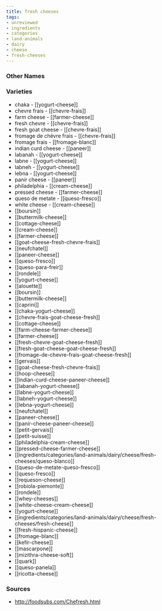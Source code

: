 ```yaml
---
title: fresh cheeses
tags:
- unreviewed
- ingredients
- categories
- land-animals
- dairy
- cheese
- fresh-cheeses
---
```



### Other Names


### Varieties

* chaka - [[yogurt-cheese]]
* chevre frais - [[chevre-frais]]
* farm cheese - [[farmer-cheese]]
* fresh chevre - [[chevre-frais]]
* fresh goat cheese - [[chevre-frais]]
* fromage de chèvre frais - [[chevre-frais]]
* fromage frais - [[fromage-blanc]]
* indian curd cheese - [[paneer]]
* labanah - [[yogurt-cheese]]
* labne - [[yogurt-cheese]]
* labneh - [[yogurt-cheese]]
* lebna - [[yogurt-cheese]]
* panir cheese - [[paneer]]
* philadelphia - [[cream-cheese]]
* pressed cheese - [[farmer-cheese]]
* queso de metate - [[queso-fresco]]
* white cheese - [[cream-cheese]]
* [[boursin]]
* [[buttermilk-cheese]]
* [[cottage-cheese]]
* [[cream-cheese]]
* [[farmer-cheese]]
* [[goat-cheese-fresh-chevre-frais]]
* [[neufchatel]]
* [[paneer-cheese]]
* [[queso-fresco]]
* [[queso-para-freir]]
* [[rondele]]
* [[yogurt-cheese]]
* [[alouette]]
* [[boursin]]
* [[buttermilk-cheese]]
* [[caprini]]
* [[chaka-yogurt-cheese]]
* [[chevre-frais-goat-cheese-fresh]]
* [[cottage-cheese]]
* [[farm-cheese-farmer-cheese]]
* [[farmer-cheese]]
* [[fresh-chevre-goat-cheese-fresh]]
* [[fresh-goat-cheese-goat-cheese-fresh]]
* [[fromage-de-chevre-frais-goat-cheese-fresh]]
* [[gervais]]
* [[goat-cheese-fresh-chevre-frais]]
* [[hoop-cheese]]
* [[indian-curd-cheese-paneer-cheese]]
* [[labanah-yogurt-cheese]]
* [[labne-yogurt-cheese]]
* [[labneh-yogurt-cheese]]
* [[lebna-yogurt-cheese]]
* [[neufchatel]]
* [[paneer-cheese]]
* [[panir-cheese-paneer-cheese]]
* [[petit-gervais]]
* [[petit-suisse]]
* [[philadelphia-cream-cheese]]
* [[pressed-cheese-farmer-cheese]]
* [[ingredients/categories/land-animals/dairy/cheese/fresh-cheeses/queso-blanco]]
* [[queso-de-metate-queso-fresco]]
* [[queso-fresco]]
* [[requeson-cheese]]
* [[robiola-piemonte]]
* [[rondele]]
* [[whey-cheeses]]
* [[white-cheese-cream-cheese]]
* [[yogurt-cheese]]
* [[ingredients/categories/land-animals/dairy/cheese/fresh-cheeses/fresh-cheese]]
* [[fresh-hispanic-cheese]]
* [[fromage-blanc]]
* [[kefir-cheese]]
* [[mascarpone]]
* [[mizithra-cheese-soft]]
* [[quark]]
* [[queso-panela]]
* [[ricotta-cheese]]

### Sources
* http://foodsubs.com/Chefresh.html
